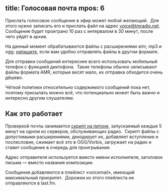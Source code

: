 title: Голосовая почта
mpos: 6
---
Прислать голосовое сообщение в эфир может любой желающий.  Для этого нужно
записать его и прислать файл на адрес [voice@tmradio.net][email].  Сообщение
будет проиграно 10 раз с интервалом в 30 минут, после чего уйдёт в архив.

На данный момент обрабатываются файлы с расширениями amr, mp3 и ogg;
[напишите][feedback], если вам удобно отправлять файлы в другом формате.

Для отправки сообщений интереснее всего использовать мобильный телефон с
функцией диктофона.  Такие телефоны обычно записывают файлы формата AMR, которые
весят мало, их отправка обходится очень дёшево.

Чёткой политики относительно содержимого сообщений пока нет, поэтому присылать
можно всё, что потенциально может быть важно и интересно другим слушателям.

[email]: mailto:voicemail@tmradio.net
[feedback]: /feedback.html


## Как это работает

Проверкой почты занимается [скрипт на питоне][script], запускаемый каждые 5
минут на одном из серверов, обслуживающих радио.  Скрипт файлы с допустимыми
расширениями, декодирует их, добавляет вступление и послесловие, сжимает всё это
в OGG/Vorbis, загружает на радио и ставит сообщение в очередь для проигрывания.

Адрес отправителя используется вместо имени исполнителя, заголовок письма —
вместо названия композиции.

Сообщения добавляются в плейлист «voicemail», имеющий максимальный приоритет. 
Дорожки из этого плейлиста не отправляются в last.fm.

[script]: http://code.google.com/p/ardj/source/browse/tools/voicemail.py
